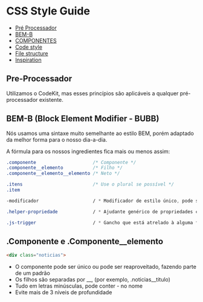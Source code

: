 # CSS Style Guide

- [Pré Processador](#pre-processador)
- [BEM-B](#bem-b)
- [COMPONENTES](#componente)
- [Code style](#code-style)
- [File structure](#file-structure)
- [Inspiration](#inspiration)

## Pre-Processador
Utilizamos o CodeKit, mas esses princípios são aplicáveis a qualquer pré-processador existente.

## BEM-B (Block Element Modifier - BUBB)
Nós usamos uma sintaxe muito semelhante ao estilo BEM, porém adaptado da melhor forma para o nosso dia-a-dia.

A fórmula para os nossos ingredientes fica mais ou menos assim:

```css
.componente                     /* Componente */   
.componente__elemento           /* Filho */
.componente__elemento__elemento /* Neto */

.itens                          /* Use o plural se possível */
.item

-modificador                    / * Modificador de estilo único, pode ser atrelado a um elemento para modificar o mesmo. * /

.helper-propriedade             / * Ajudante genérico de propriedades css (por exemplo, 'h-pull-left', 'h-text-left') * /

.js-trigger                     / * Gancho que está atrelado à alguma função de Javascript. Não é usado para estilo * /
```

## .Componente e .Componente__elemento

```html
<div class="noticias">
```

* O componente pode ser único ou pode ser reaproveitado, fazendo parte de um padrão
* Os filhos são separadas por __, (por exemplo, .noticias__titulo)
* Tudo em letras minúsculas, pode conter - no nome
* Evite mais de 3 níveis de profundidade